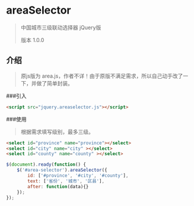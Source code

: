 # areaSelector
> 中国城市三级联动选择器 jQuery版
>
> 版本 1.0.0

## 介绍
> 原js版为 area.js，作者不详！由于原版不满足需求，所以自己动手改了一下，并做了简单封装。
> 
###引入
```html
<script src="jquery.areaselector.js"></script>
```
> 
###使用
> 根据需求填写级别，最多三级。
> 
```html
<select id="province" name="province"></select>
<select id="city" name="city" ></select>
<select id="county" name="county" ></select>
```
> 
```javascript
$(document).ready(function() {
	$('#area-selector').areaSelector({
		id: ['#province', '#city', '#county'],
		text: ['省份', '城市', '区县'],
		after: function(data){}
	});
});
```
